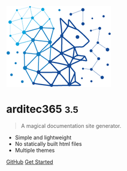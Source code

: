 ![logo](_media/arditec-logo.png)

# arditec365 <small>3.5</small>

> A magical documentation site generator.

- Simple and lightweight
- No statically built html files
- Multiple themes

[GitHub](https://github.com/docsifyjs/docsify/)
[Get Started](guide)
